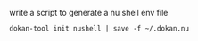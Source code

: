 
write a script to generate a nu shell env file
```shell
dokan-tool init nushell | save -f ~/.dokan.nu
```